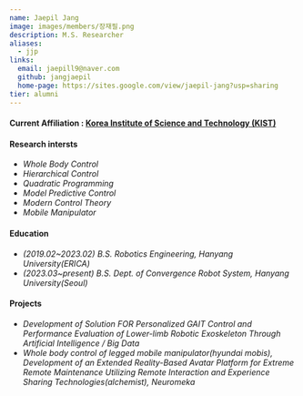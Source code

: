 ```yaml
---
name: Jaepil Jang
image: images/members/장재필.png
description: M.S. Researcher
aliases:
  - jjp
links:
  email: jaepill9@naver.com
  github: jangjaepil
  home-page: https://sites.google.com/view/jaepil-jang?usp=sharing
tier: alumni
---
```

#### **<i class="fas fa-paper-plane"></i> Current Affiliation : [Korea Institute of Science and  Technology (KIST)](https://www.kist.re.kr/ko/index.do)**

#### **Research intersts**
- *Whole Body Control* 
- *Hierarchical Control*
- *Quadratic Programming*
- *Model Predictive Control*
- *Modern Control Theory*
- *Mobile Manipulator*



#### **Education**
- *(2019.02~2023.02) B.S. Robotics Engineering, Hanyang University(ERICA)*
- *(2023.03~present) B.S. Dept. of Convergence Robot System, Hanyang University(Seoul)*


#### **Projects**
- *Development of Solution FOR Personalized GAIT Control and Performance Evaluation of Lower-limb Robotic Exoskeleton Through Artificial Intelligence / Big Data*
- *Whole body control of legged mobile manipulator(hyundai mobis), Development of an Extended Reality-Based Avatar Platform for Extreme Remote Maintenance Utilizing Remote Interaction and Experience Sharing Technologies(alchemist), Neuromeka*